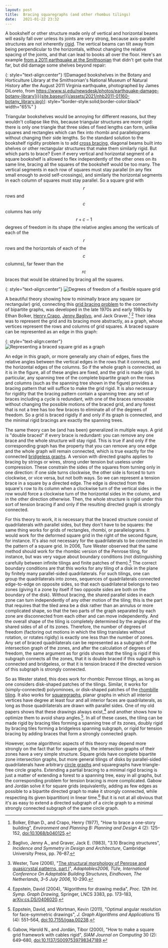 ```yaml
---
layout: post
title:  Bracing squaregraphs (and other rhombus tilings)
date:   2021-01-22 23:32
---
```

A bookshelf or other structure made only of vertical and horizontal beams will easily fall over unless its joints are very strong, because axis-parallel structures are not inherently [rigid](https://en.wikipedia.org/wiki/Structural_rigidity). The vertical beams can tilt away from being perpendicular to the horizontals, without changing the relative spacing of the joints, and that can lead to books all over the floor. Here's an example [from a 2011 earthquake at the Smithsonian](https://www.si.edu/newsdesk/photos/earthquake-damage-botany-library) that didn't get quite that far, but did damage some shelves beyond repair:

{: style="text-align:center"}
![Damaged bookshelves in the Botany and Horticulture Library at the Smithsonian's National Museum of Natural History after the August 2011 Virginia earthquake, photographed by James DiLoreto, from https://www.si.edu/newsdesk/photos/earthquake-damage-botany-library]({{site.baseurl}}/assets/2021/nhb2011-01160-botany_library.jpg){: style="border-style:solid;border-color:black" width="65%" }

Triangular bookshelves would be annoying for different reasons, but they wouldn't collapse like this, because triangular structures are more rigid: there is only one triangle that three sides of fixed lengths can form, unlike squares and rectangles which can flex into rhombi and parallelograms without changing their side lengths. So the standard solution to the bookshelf rigidity problem is to add [cross bracing](https://en.wikipedia.org/wiki/Cross_bracing), diagonal beams built into shelves or other rectangular structures that make them similarly rigid. But which parts to brace? Even if every vertical and horizontal segment of a square bookshelf is allowed to flex independently of the other ones on its same line, bracing all the squares of the bookshelf would be too many. The vertical segments in each row of squares must stay parallel (in any flex small enough to avoid self-crossings), and similarly the horizontal segments in each column of squares must stay parallel. So a square grid with $$r$$ rows and $$c$$ columns has only $$r+c-1$$ degrees of freedom in its shape (the relative angles among the verticals of each of the $$r$$ rows and the horizontals of each of the $$c$$ columns), far fewer than the $$rc$$ braces that would be obtained by bracing all the squares.

{: style="text-align:center"}
![Degrees of freedom of a flexible square grid]({{site.baseurl}}/assets/2021/grid-flex.svg)

A beautiful theory showing how to minimally brace any square (or rectangular) grid, connecting this [grid bracing problem](https://en.wikipedia.org/wiki/Grid_bracing) to the connectivity of bipartite graphs, was developed in the late 1970s and early 1980s by Ethan Bolker, [Henry Crapo](https://en.wikipedia.org/wiki/Henry_Crapo_(mathematician)), [Jenny Baglivo](https://en.wikipedia.org/wiki/Jenny_Baglivo), and Jack Graver.[^bc]&nbsp;[^bg] Their idea was to represent the grid and its bracing more abstractly, as a graph, whose vertices represent the rows and columns of grid squares. A braced square can be represented as an edge in this graph:

{: style="text-align:center"}
![Representing a braced square grid as a graph]({{site.baseurl}}/assets/2021/grid-bracing.svg)

An edge in this graph, or more generally any chain of edges, fixes the relative angles between the vertical edges in the rows that it connects, and the horizontal edges of the columns. So if the whole graph is connected, as it is in the figure, all of these angles are fixed, and the grid is made rigid. In particular, any spanning tree of the complete bipartite graph on the rows and columns (such as the spanning tree shown in the figure) provides a bracing pattern that will suffice to make the grid rigid. It is also necessary for rigidity that the bracing pattern contain a spanning tree: any set of braces including a cycle is redundant, with one of the braces removable without changing the possible motions of the braced grid, and any forest that is not a tree has too few braces to eliminate all of the degrees of freedom. So a grid is braced rigidly if and only if its graph is connected, and the minimal rigid bracings are exactly the spanning trees.

The same theory can be (and has been) generalized in multiple ways. A grid is "double braced" if every brace is redundant: you can remove any one brace and the whole structure will stay rigid. This is true if and only if the corresponding graph has the property that you can remove any one edge and the whole graph will remain connected, which is true exactly for the connected [bridgeless graphs](https://en.wikipedia.org/wiki/Bridge_(graph_theory)). A version with directed graphs applies to bracing by strings or wires, strong under tension but useless under compression. These constrain the sides of the squares from turning only in one direction: if one side turns clockwise, the other side is forced to turn clockwise, or vice versa, but not both ways. So we can represent a tension brace in a square by a directed edge. The edge is directed from the square's row to its column when a clockwise turn of the vertical sides in the row would force a clockwise turn of the horizontal sides in the column, and in the other direction otherwise. Then, the whole structure is rigid under this sort of tension bracing if and only if the resulting directed graph is strongly connected.

For this theory to work, it is necessary that the braced structure consist of quadrilaterals with parallel sides, but they don't have to be squares: the same thing works for grids of rectangles, rhombi, or parallelograms. It would work for the deformed square grid in the right of the second figure, for instance. It's also not necessary for the quadrilaterals to be connected in the pattern of a square grid. In 2006, Ture Wester observed that the same method should work for the rhombic version of the Penrose tiling, for instance, but was very vague about boundary conditions (not distinguishing carefully between infinite tilings and finite patches of them).[^w] The correct boundary conditions are that this works for any tiling of a disk in the plane by finitely many parallel-sided quadrilaterals. For such tilings, one can group the quadrilaterals into zones, sequences of quadrilaterals connected edge-to-edge on opposite sides, so that each quadrilateral belongs to two zones (giving it a zone by itself if two opposite sides are both on the boundary of the disk). Without bracing, the shared parallel sides in each zone can turn independently of any other motion of the tiling; this is the part that requires that the tiled area be a disk rather than an annulus or more complicated shape, so that the two parts of the graph separated by each zone are disconnected from each other and can move independently. And the overall shape of the tiling is completely determined by the angles of the shared sides of all of its zones. Therefore, the number of degrees of freedom (factoring out motions in which the tiling translates without rotation, or rotates rigidly) is exactly one less than the number of zones. Any set of braced quadrilaterals can be represented as a subgraph of the intersection graph of the zones, and after the calculation of degrees of freedom, the same argument as for grids shows that the tiling is rigid if this subgraph connects all the zones, that it is double braced if this subgraph is connected and bridgeless, or that it is tension braced if the directed version of this subgraph is strongly connected.

So as Wester stated, this does work for rhombic Penrose tilings, as long as one considers disk-shaped patches of the tilings. Similar, it works for (simply-connected) polyominoes, or disk-shaped patches of the [rhombille tiling](https://en.wikipedia.org/wiki/Rhombille_tiling). It also works for [squaregraphs](https://en.wikipedia.org/wiki/Squaregraph), planar graphs in which all interior vertices have degree at least four and all interior faces are quadrilaterals, as long as those quadrilaterals are drawn with parallel sides. One of my old papers shows that these drawings always exist,[^e] and another shows how to optimize them to avoid sharp angles.[^ew]. In all of these cases, the tiling can be made rigid by bracing tiles forming a spanning tree of its zones, doubly rigid by bracing tiles forming a bridgeless spanning subgraph, or rigid for tension bracing by adding braces that form a strongly connected graph.

However, some algorithmic aspects of this theory may depend more strongly on the fact that for square grids, the intersection graphs of their zones have a very simple structure. Square grids have complete bipartite zone intersection graphs, but more general tilings of disks by parallel-sided quadrilaterals have arbitrary [circle graphs](https://en.wikipedia.org/wiki/Circle_graph) and squaregraphs have triangle-free circle graphs. Extending a partial bracing to a minimal rigid bracing is just a matter of extending a forest to a spanning tree, easy in all graphs, but the corresponding problem for tension bracing is more complicated. Gabow and Jordán solve it for square grids (equivalently, adding as few edges as possible to a bipartite directed graph to make it strongly connected, while respecting its given bipartition) in linear time.[^gj] But it is not at all obvious that it's as easy to extend a directed subgraph of a circle graph to a minimal strongly connected subgraph of the same circle graph.

[^bc]: Bolker, Ethan D., and Crapo, Henry (1977), "How to brace a one-story building", _Environment and Planning B: Planning and Design_ 4 (2): 125–152, [doi:10.1068/b040125](https://doi.org/10.1068/b040125).

[^bg]: Baglivo, Jenny A., and Graver, Jack E. (1983), "3.10 Bracing structures", _Incidence and Symmetry in Design and Architecture_, Cambridge University Press, pp. 76–87.

[^w]: Wester, Ture (2006), "[The structural morphology of Penrose and quasicrystal patterns, part I](http://new.math.uiuc.edu/oldnew/quasicrystals/papers/TureWester.pdf)", _Adaptables2006, TU/e, International Conference On Adaptable Building Structures, Eindhoven, The Netherlands, 3–5 July 2006_, 10-290.

[^e]: Eppstein, David (2004), "Algorithms for drawing media", _Proc. 12th Int. Symp. Graph Drawing_, Springer, LNCS 3383, pp. 173–183, [arXiv:cs.DS/0406020](https://arxiv.org/abs/cs.DS/0406020).

[^ew]: Eppstein, David, and Wortman, Kevin (2011), "Optimal angular resolution for face-symmetric drawings", _J. Graph Algorithms and Applications_ 15 (4): 551–564, [doi:10.7155/jgaa.00238](https://doi.org/10.7155/jgaa.00238).

[^gj]: Gabow, Harold N., and Jordán, Tibor (2000), "How to make a square grid framework with cables rigid", _SIAM Journal on Computing_ 30 (2): 649–680, [doi:10.1137/S0097539798347189](https://doi.org/10.1137/S0097539798347189).